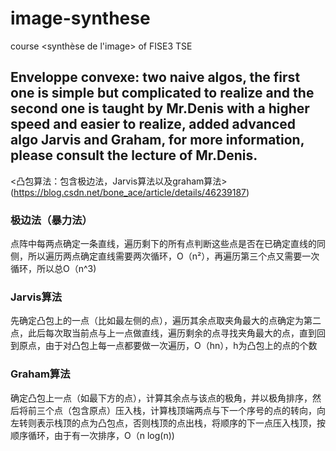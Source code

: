 # image-synthese
course &lt;synthèse de l'image> of FISE3 TSE

## Enveloppe convexe: two naive algos, the first one is simple but complicated to realize and the second one is taught by Mr.Denis with a higher speed and easier to realize, added advanced algo Jarvis and Graham, for more information, please consult the lecture of Mr.Denis. </br>
<凸包算法：包含极边法，Jarvis算法以及graham算法>(https://blog.csdn.net/bone_ace/article/details/46239187)

### 极边法（暴力法）
点阵中每两点确定一条直线，遍历剩下的所有点判断这些点是否在已确定直线的同侧，所以遍历两点确定直线需要两次循环，O（n²），再遍历第三个点又需要一次循环，所以总O（n^3)

### Jarvis算法
先确定凸包上的一点（比如最左侧的点），遍历其余点取夹角最大的点确定为第二点，此后每次取当前点与上一点做直线，遍历剩余的点寻找夹角最大的点，直到回到原点，由于对凸包上每一点都要做一次遍历，O（hn），h为凸包上的点的个数

### Graham算法
确定凸包上一点（如最下方的点），计算其余点与该点的极角，并以极角排序，然后将前三个点（包含原点）压入栈，计算栈顶端两点与下一个序号的点的转向，向左转则表示栈顶的点为凸包点，否则栈顶的点出栈，将顺序的下一点压入栈顶，按顺序循环，由于有一次排序，O（n log(n))
